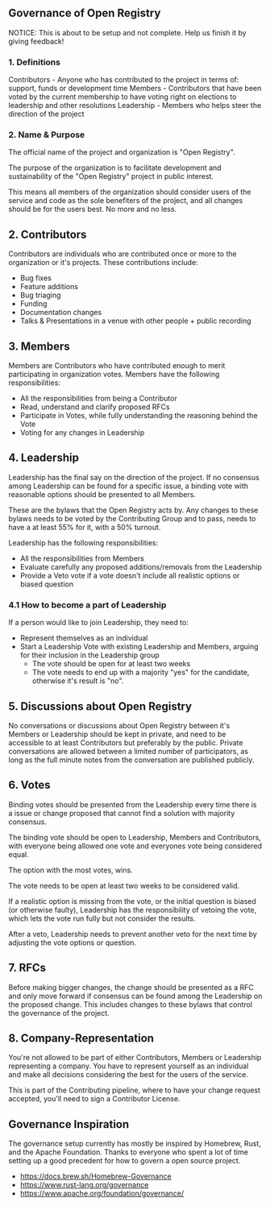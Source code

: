 ## Governance of Open Registry

NOTICE: This is about to be setup and not complete. Help us finish it by giving
feedback!

### 1. Definitions

Contributors - Anyone who has contributed to the project in terms of: support, funds or development time
Members - Contributors that have been voted by the current membership to have voting right on elections to leadership and other resolutions
Leadership - Members who helps steer the direction of the project

### 2. Name & Purpose

The official name of the project and organization is "Open Registry".

The purpose of the organization is to facilitate development and sustainability
of the "Open Registry" project in public interest.

This means all members of the organization should consider users of the service
and code as the sole benefiters of the project, and all changes should be for
the users best. No more and no less.

## 2. Contributors

Contributors are individuals who are contributed once or more to the organization
or it's projects. These contributions include:

- Bug fixes
- Feature additions
- Bug triaging
- Funding
- Documentation changes
- Talks & Presentations in a venue with other people + public recording

## 3. Members

Members are Contributors who have contributed enough to merit participating
in organization votes. Members have the following responsibilities:

- All the responsibilities from being a Contributor
- Read, understand and clarify proposed RFCs
- Participate in Votes, while fully understanding the reasoning behind the Vote
- Voting for any changes in Leadership

## 4. Leadership

Leadership has the final say on the direction of the project. If no consensus
among Leadership can be found for a specific issue, a binding vote with
reasonable options should be presented to all Members.

These are the bylaws that the Open Registry acts by. Any changes to these bylaws
needs to be voted by the Contributing Group and to pass, needs to have a at
least 55% for it, with a 50% turnout.

Leadership has the following responsibilities:

- All the responsibilities from Members
- Evaluate carefully any proposed additions/removals from the Leadership
- Provide a Veto vote if a vote doesn't include all realistic options or biased question

### 4.1 How to become a part of Leadership

If a person would like to join Leadership, they need to:

- Represent themselves as an individual
- Start a Leadership Vote with existing Leadership and Members, arguing for
  their inclusion in the Leadership group
  - The vote should be open for at least two weeks
  - The vote needs to end up with a majority "yes" for the candidate, otherwise it's
    result is "no".

## 5. Discussions about Open Registry

No conversations or discussions about Open Registry between it's Members or Leadership
should be kept in private, and need to be accessible to at least Contributors
but preferably by the public. Private conversations are allowed between a limited
number of participators, as long as the full minute notes from the conversation
are published publicly.

## 6. Votes

Binding votes should be presented from the Leadership every time there is a 
issue or change proposed that cannot find a solution with majority consensus.

The binding vote should be open to Leadership, Members and Contributors, with
everyone being allowed one vote and everyones vote being considered equal.

The option with the most votes, wins.

The vote needs to be open at least two weeks to be considered valid.

If a realistic option is missing from the vote, or the initial question is biased
(or otherwise faulty), Leadership has the responsibility of vetoing the vote,
which lets the vote run fully but not consider the results.

After a veto, Leadership needs to prevent another veto for the next time by
adjusting the vote options or question.

## 7. RFCs

Before making bigger changes, the change should be presented as a RFC and
only move forward if consensus can be found among the Leadership on the proposed
change. This includes changes to these bylaws that control the governance of
the project.

## 8. Company-Representation

You're not allowed to be part of either Contributors, Members or Leadership
representing a company. You have to represent yourself as an individual and
make all decisions considering the best for the users of the service.

This is part of the Contributing pipeline, where to have your change request
accepted, you'll need to sign a Contributor License.

## Governance Inspiration

The governance setup currently has mostly be inspired by Homebrew, Rust,
and the Apache Foundation. Thanks to everyone who spent a lot of time setting
up a good precedent for how to govern a open source project.

- https://docs.brew.sh/Homebrew-Governance
- https://www.rust-lang.org/governance
- https://www.apache.org/foundation/governance/
